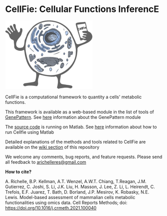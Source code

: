 # **CellFie**: Cellular Functions InferencE

<img src="https://github.com/LewisLabUCSD/CellFie/blob/master/Images/LogoCellfie.png" width="280" height="220">

 CellFie is a computational framework to quantity a cells' metabolic functions.
 
 
 
 This framework is available as a web-based module in the list of tools of [GenePattern](https://www.genepattern.org). See [here](https://github.com/LewisLabUCSD/CellFie/wiki/Tutorial-:-GenePattern-module) information about the GenePattern module
 
 The [source code](https://github.com/LewisLabUCSD/CellFie/blob/master/src/CellFie.m) is running on Matlab. See [here](https://github.com/LewisLabUCSD/CellFie/wiki/Running-CellFie-in-Matlab) information about how to run Cellfie using Matlab
 
Detailed explanations of the methods and tools related to CellFie are available on the [wiki section](https://github.com/LewisLabUCSD/CellFie/wiki) of this repository



We welcome any comments, bug reports, and feature requests. Please send all feedback to arichelleres@gmail.com



**How to cite?**

A. Richelle, B.P. Kellman, A.T. Wenzel, A.W.T. Chiang, T.Reagan, J.M. Gutierrez, C. Joshi, S. Li, J.K. Liu, H. Masson, J. Lee, Z. Li, L. Heirendt, C. Trefois, E.F. Juarez, T. Bath, D. Borland, J.P. Mesirov, K. Robasky, N.E. Lewis. Model-based assessment of mammalian cells metabolic functionalities using omics data. Cell Reports Methods; doi: https://doi.org/10.1016/j.crmeth.2021.100040
